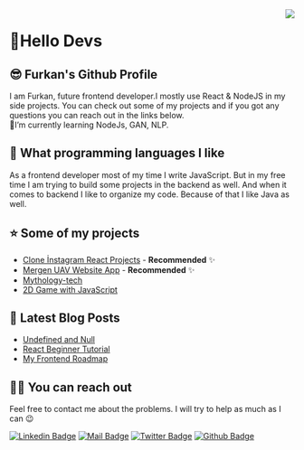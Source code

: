 <img align='right' src="https://github-readme-stats.vercel.app/api?username=afozbek&show_icons=true&theme=dracula">

# 🚀Hello Devs

## 😎 Furkan's Github Profile
I am Furkan, future frontend developer.I mostly use React & NodeJS in my side projects.
You can check out some of my projects and if you got any questions you can reach out in the links below.  
🌱I’m currently learning NodeJs, GAN, NLP.

## 📌 What programming languages I like

As a frontend developer most of my time I write JavaScript. But in my free time I am trying to build some projects in the backend as well. And when it comes to backend I like to organize my code. Because of that I like Java as well.


## ⭐ Some of my projects

- [Clone İnstagram  React Projects](https://github.com/FurkanPortakal/instagram-clone) - **Recommended** ✨
- [Mergen UAV Website App](https://github.com/FurkanPortakal/mergen-web) - **Recommended** ✨
- [Mythology-tech](https://github.com/FurkanPortakal/mythology-tech)
- [2D Game with JavaScript](https://github.com/FurkanPortakal/hoppala-app)

## 📃 Latest Blog Posts

<!-- BLOG-POST-LIST:START -->
- [Undefined and Null](https://medium.com/@furkanportakal/nedir-bunlar%C4%B1n-farklar%C4%B1-ead24905f9c)
- [React Beginner Tutorial](https://teknikafa.com/reactjs-ogrenelim/)
- [My Frontend Roadmap](https://medium.com/kodcular/frontend-developer-yolculu%C4%9Fu-a1c7d86169d3)

<!-- BLOG-POST-LIST:END -->

## 🤙🏻 You can reach out

Feel free to contact me about the problems. I will try to help as much as I can 😉

[![Linkedin Badge](https://img.shields.io/badge/linkedin-%230077B5.svg?&style=for-the-badge&logo=linkedin&logoColor=white)](https://www.linkedin.com/in/furkanportakal)
[![Mail Badge](https://img.shields.io/badge/email-c14438?style=for-the-badge&logo=Gmail&logoColor=white&link=mailto:furkanportakalx@gmail.com)](mailto:furkanportakalx@gmail.com)
[![Twitter Badge](https://img.shields.io/badge/twitter-1DA1F2?style=for-the-badge&logo=twitter&logoColor=white)](https://twitter.com/furkanportakalx)
[![Github Badge](https://img.shields.io/badge/github-333?style=for-the-badge&logo=github&logoColor=white)](https://github.com/FurkanPortakal)
